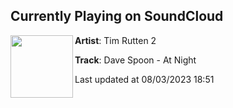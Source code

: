 ## Currently Playing on SoundCloud

[<img align="left" width="100" src="https://i1.sndcdn.com/avatars-000028017962-jcx0tk-t500x500.jpg">](https://soundcloud.com/tim-rutten-3/dave-spoon-at-night)

**Artist**: Tim Rutten 2 

**Track**: Dave Spoon -  At Night

Last updated at 08/03/2023 18:51
